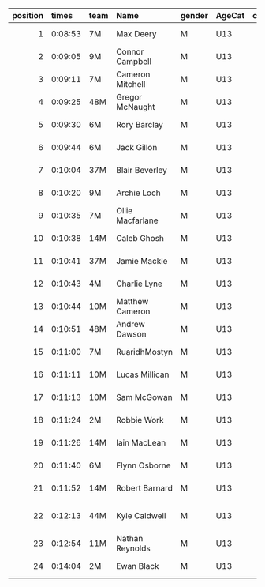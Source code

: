 |   position | times   | team   | Name             | gender   | AgeCat   |   clubnumber | Club name            | Website                               |   finishPosition |
|-----------:|:--------|:-------|:-----------------|:---------|:---------|-------------:|:---------------------|:--------------------------------------|-----------------:|
|          1 | 0:08:53 | 7M     | Max Deery        | M        | U13      |            7 | Giffnock North AC    | https://www.giffnocknorth.co.uk/      |                1 |
|          2 | 0:09:05 | 9M     | Connor Campbell  | M        | U13      |            9 | Garscube Harriers    | https://www.garscubeharriers.org.uk/  |                2 |
|          3 | 0:09:11 | 7M     | Cameron Mitchell | M        | U13      |            7 | Giffnock North AC    | https://www.giffnocknorth.co.uk/      |                3 |
|          4 | 0:09:25 | 48M    | Gregor McNaught  | M        | U13      |           48 | Springburn Harriers  | https://www.springburnharriers.co.uk/ |                4 |
|          5 | 0:09:30 | 6M     | Rory Barclay     | M        | U13      |            6 | Cambuslang Harriers  | https://cambuslangharriers.org/       |                5 |
|          6 | 0:09:44 | 6M     | Jack Gillon      | M        | U13      |            6 | Cambuslang Harriers  | https://cambuslangharriers.org/       |                6 |
|          7 | 0:10:04 | 37M    | Blair Beverley   | M        | U13      |           37 | Law & District AAC   | http://www.lawaac.co.uk/              |                7 |
|          8 | 0:10:20 | 9M     | Archie Loch      | M        | U13      |            9 | Garscube Harriers    | https://www.garscubeharriers.org.uk/  |                8 |
|          9 | 0:10:35 | 7M     | Ollie Macfarlane | M        | U13      |            7 | Giffnock North AC    | https://www.giffnocknorth.co.uk/      |                9 |
|         10 | 0:10:38 | 14M    | Caleb Ghosh      | M        | U13      |           14 | Ayr Seaforth AC      | https://www.ayrseaforth.co.uk/        |               10 |
|         11 | 0:10:41 | 37M    | Jamie Mackie     | M        | U13      |           37 | Law & District AAC   | http://www.lawaac.co.uk/              |               11 |
|         12 | 0:10:43 | 4M     | Charlie Lyne     | M        | U13      |            4 | Inverclyde AC        | https://www.inverclydeac.org/         |               12 |
|         13 | 0:10:44 | 10M    | Matthew Cameron  | M        | U13      |           10 | Shettleston Harriers | http://shettlestonharriers.org.uk/    |               13 |
|         14 | 0:10:51 | 48M    | Andrew Dawson    | M        | U13      |           48 | Springburn Harriers  | https://www.springburnharriers.co.uk/ |               14 |
|         15 | 0:11:00 | 7M     | RuaridhMostyn    | M        | U13      |            7 | Giffnock North AC    | https://www.giffnocknorth.co.uk/      |               15 |
|         16 | 0:11:11 | 10M    | Lucas Millican   | M        | U13      |           10 | Shettleston Harriers | http://shettlestonharriers.org.uk/    |               16 |
|         17 | 0:11:13 | 10M    | Sam McGowan      | M        | U13      |           10 | Shettleston Harriers | http://shettlestonharriers.org.uk/    |               17 |
|         18 | 0:11:24 | 2M     | Robbie Work      | M        | U13      |            2 | Kilmarnock H&AC      | http://www.kilmarnockharriers.com/    |               18 |
|         19 | 0:11:26 | 14M    | Iain MacLean     | M        | U13      |           14 | Ayr Seaforth AC      | https://www.ayrseaforth.co.uk/        |               19 |
|         20 | 0:11:40 | 6M     | Flynn Osborne    | M        | U13      |            6 | Cambuslang Harriers  | https://cambuslangharriers.org/       |               20 |
|         21 | 0:11:52 | 14M    | Robert Barnard   | M        | U13      |           14 | Ayr Seaforth AC      | https://www.ayrseaforth.co.uk/        |               21 |
|         22 | 0:12:13 | 44M    | Kyle Caldwell    | M        | U13      |           44 | North Ayrshire AAC   | https://naathletics.co.uk/            |               22 |
|         23 | 0:12:54 | 11M    | Nathan Reynolds  | M        | U13      |           11 | Airdrie Harriers     | http://airdrieharriers.org/           |               23 |
|         24 | 0:14:04 | 2M     | Ewan Black       | M        | U13      |            2 | Kilmarnock H&AC      | http://www.kilmarnockharriers.com/    |               24 |